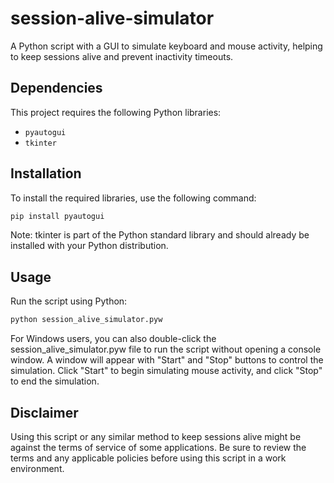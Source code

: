 # session-alive-simulator
A Python script with a GUI to simulate keyboard and mouse activity, helping to keep sessions alive and prevent inactivity timeouts.

## Dependencies

This project requires the following Python libraries:

- `pyautogui`
- `tkinter`

## Installation

To install the required libraries, use the following command:

```bash
pip install pyautogui
```
Note: tkinter is part of the Python standard library and should already be installed with your Python distribution.

## Usage
Run the script using Python:
```bash
python session_alive_simulator.pyw
```
For Windows users, you can also double-click the session_alive_simulator.pyw file to run the script without opening a console window.
A window will appear with "Start" and "Stop" buttons to control the simulation. Click "Start" to begin simulating mouse activity, and click "Stop" to end the simulation.

## Disclaimer
Using this script or any similar method to keep sessions alive might be against the terms of service of some applications. Be sure to review the terms and any applicable policies before using this script in a work environment.
